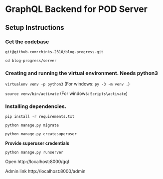 # GraphQL Backend for POD Server

## Setup Instructions

### Get the codebase

`git@github.com:chinks-2310/blog-progress.git`

`cd blog-progress/server`

### Creating and running the virtual environment. Needs python3

`virtualenv venv -p python3` (For windows: `py -3 -m venv .`)

`source venv/bin/activate` (For windows: `Scripts\activate`)

### Installing dependencies.

`pip install -r requirements.txt`

`python manage.py migrate`

`python manage.py createsuperuser`

**Provide superuser credentials**

`python manage.py runserver`

Open http://localhost:8000/gql

Admin link http://localhost:8000/admin
